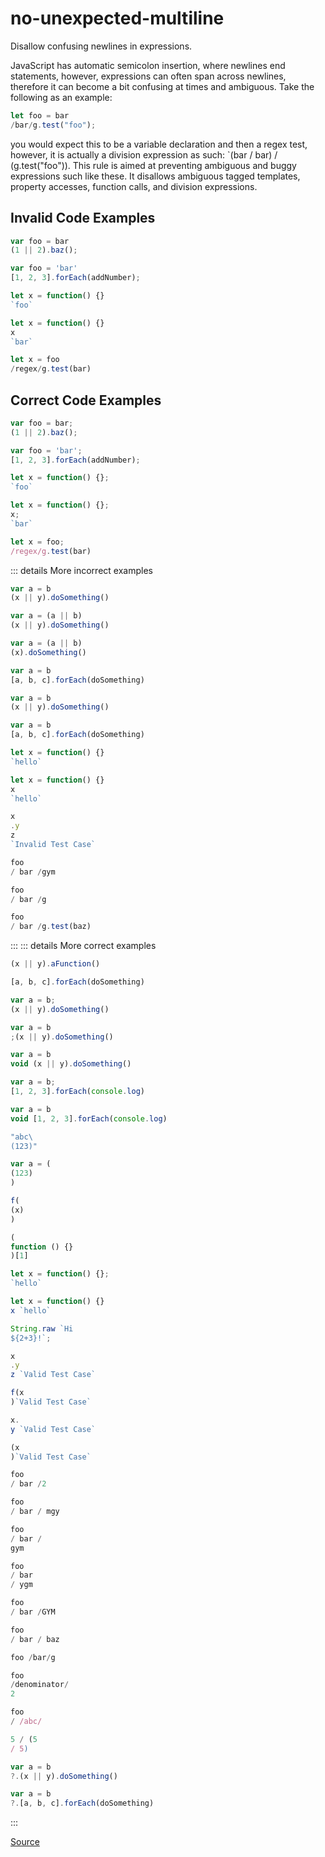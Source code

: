 <!--
 generated docs file, do not edit by hand, see xtask/docgen 
-->
# no-unexpected-multiline

Disallow confusing newlines in expressions.

JavaScript has automatic semicolon insertion, where newlines end statements, however,
expressions can often span across newlines, therefore it can become a bit confusing at times
and ambiguous. Take the following as an example:

```js
let foo = bar
/bar/g.test("foo");
```

you would expect this to be a variable declaration and then a regex test, however, it is actually
a division expression as such: `(bar / bar) / (g.test("foo")).
This rule is aimed at preventing ambiguous and buggy expressions such like these. It disallows
ambiguous tagged templates, property accesses, function calls, and division expressions.

## Invalid Code Examples

```js
var foo = bar
(1 || 2).baz();

var foo = 'bar'
[1, 2, 3].forEach(addNumber);

let x = function() {}
`foo`

let x = function() {}
x
`bar`

let x = foo
/regex/g.test(bar)
```

## Correct Code Examples

```js
var foo = bar;
(1 || 2).baz();

var foo = 'bar';
[1, 2, 3].forEach(addNumber);

let x = function() {};
`foo`

let x = function() {};
x;
`bar`

let x = foo;
/regex/g.test(bar)
```

::: details More incorrect examples

```js
var a = b
(x || y).doSomething()
```

```js
var a = (a || b)
(x || y).doSomething()
```

```js
var a = (a || b)
(x).doSomething()
```

```js
var a = b
[a, b, c].forEach(doSomething)
```

```js
var a = b
(x || y).doSomething()
```

```js
var a = b
[a, b, c].forEach(doSomething)
```

```js
let x = function() {}
`hello`
```

```js
let x = function() {}
x
`hello`
```

```js
x
.y
z
`Invalid Test Case`
```

```js
foo
/ bar /gym
```

```js
foo
/ bar /g
```

```js
foo
/ bar /g.test(baz)
```
:::
::: details More correct examples

```js
(x || y).aFunction()
```

```js
[a, b, c].forEach(doSomething)
```

```js
var a = b;
(x || y).doSomething()
```

```js
var a = b
;(x || y).doSomething()
```

```js
var a = b
void (x || y).doSomething()
```

```js
var a = b;
[1, 2, 3].forEach(console.log)
```

```js
var a = b
void [1, 2, 3].forEach(console.log)
```

```js
"abc\
(123)"
```

```js
var a = (
(123)
)
```

```js
f(
(x)
)
```

```js
(
function () {}
)[1]
```

```js
let x = function() {};
`hello`
```

```js
let x = function() {}
x `hello`
```

```js
String.raw `Hi
${2+3}!`;
```

```js
x
.y
z `Valid Test Case`
```

```js
f(x
)`Valid Test Case`
```

```js
x.
y `Valid Test Case`
```

```js
(x
)`Valid Test Case`
```

```js
foo
/ bar /2
```

```js
foo
/ bar / mgy
```

```js
foo
/ bar /
gym
```

```js
foo
/ bar
/ ygm
```

```js
foo
/ bar /GYM
```

```js
foo
/ bar / baz
```

```js
foo /bar/g
```

```js
foo
/denominator/
2
```

```js
foo
/ /abc/
```

```js
5 / (5
/ 5)
```

```js
var a = b
?.(x || y).doSomething()
```

```js
var a = b
?.[a, b, c].forEach(doSomething)
```
:::

[Source](https://github.com/RDambrosio016/RSLint/tree/master/crates/rslint_core/src/groups/errors/no_unexpected_multiline.rs)